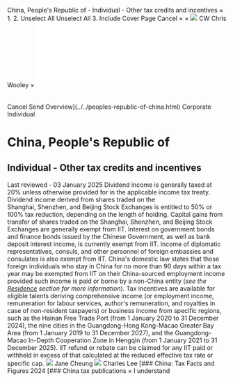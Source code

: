 China, People's Republic of - Individual - Other tax credits and incentives
×
1.
2.
Unselect All
Unselect All
3.
Include Cover Page
Cancel
×
×
![](../../-/media/world-wide-tax-summaries/attachments/global---chris-wooley.ashx%3Frev=ac5e5f3223b34096b1afc2a6009c7320&revision=ac5e5f32-23b3-4096-b1af-c2a6009c7320&hash=859B7ADC84DC2CBEC9760E9E6EE7DE6D0A8BFCDF)
CW
Chris Wooley
×
![](other-tax-credits-and-incentives.html)
######
Cancel
Send
Overview](../../peoples-republic-of-china.html)
Corporate
Individual
# China, People's Republic of
## Individual - Other tax credits and incentives
Last reviewed - 03 January 2025
Dividend income is generally taxed at 20% unless otherwise provided for in the applicable income tax treaty. Dividend income derived from shares traded on the Shanghai, Shenzhen, and Beijing Stock Exchanges is entitled to 50% or 100% tax reduction, depending on the length of holding.
Capital gains from transfer of shares traded on the Shanghai, Shenzhen, and Beijing Stock Exchanges are generally exempt from IIT.
Interest on government bonds and finance bonds issued by the Chinese Government, as well as bank deposit interest income, is currently exempt from IIT.
Income of diplomatic representatives, consuls, and other personnel of foreign embassies and consulates is also exempt from IIT.
China's domestic law states that those foreign individuals who stay in China for no more than 90 days within a tax year may be exempted from IIT on their China-sourced employment income provided such income is paid or borne by a non-China entity (*see the [Residence](residence.html) section for more information*).
Tax incentives are available for eligible talents deriving comprehensive income (or employment income, remuneration for labour services, author's remuneration, and royalties in case of non-resident taxpayers) or business income from specific regions, such as the Hainan Free Trade Port (from 1 January 2020 to 31 December 2024), the nine cities in the Guangdong-Hong Kong-Macao Greater Bay Area (from 1 January 2019 to 31 December 2027), and the Guangdong-Macao In-Depth Cooperation Zone in Hengqin (from 1 January 2021 to 31 December 2025). IIT refund or rebate can be claimed for any IIT paid or withheld in excess of that calculated at the reduced effective tax rate or specific cap.
![](../../-/media/world-wide-tax-summaries/peoplesrepublicofchinajane-cheungchina--jane-cheungjpg20220505101514467.ashx%3Frev=b4979f42b70544e2ad0a90d0078c53d9&revision=b4979f42-b705-44e2-ad0a-90d0078c53d9&hash=815E306476DA4B401F2C7E87B73795F6A3C9FDE7)
Jane Cheung
![](../../-/media/world-wide-tax-summaries/peoplesrepublicofchinacharles-leedownload-1jpg20240111012549869.ashx%3Frev=561053938de94d24a7facd29958b8576&revision=56105393-8de9-4d24-a7fa-cd29958b8576&hash=BBF4BA293E536D177EA006B367E1FD470DF13EBC)
Charles Lee
[### China: Tax Facts and Figures 2024
[### China tax publications
×
I understand